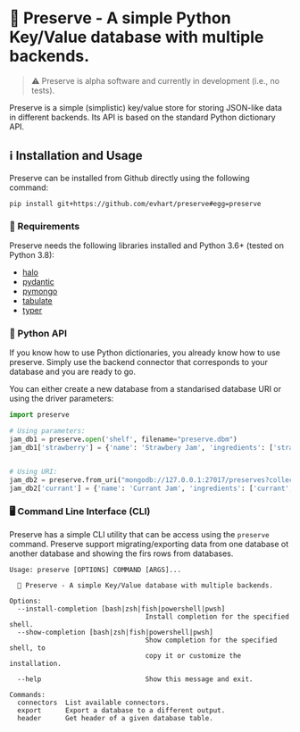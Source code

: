 # 🥫 Preserve - A simple Python Key/Value database with multiple backends.

> ⚠️ Preserve is alpha software and currently in development (i.e., no tests).

Preserve is a simple (simplistic) key/value store for storing JSON-like data in different backends. Its API is based on the standard Python dictionary API.


## ℹ️ Installation and Usage

Preserve can be installed  from Github directly using the following command:
```
pip install git+https://github.com/evhart/preserve#egg=preserve
```

### 📒 Requirements
Preserve needs the following libraries installed and Python 3.6+ (tested on Python 3.8):
* [halo](https://github.com/manrajgrover/halo)
* [pydantic](https://pydantic-docs.helpmanual.io/)
* [pymongo](https://pymongo.readthedocs.io/)
* [tabulate](https://github.com/astanin/python-tabulate)
* [typer](https://typer.tiangolo.com/)

### 🐍 Python API

If you know how to use Python dictionaries, you already know how to use preserve. Simply use the backend connector that corresponds to your database and you are ready to go.

You can either create a new database from a standarised database URI or using the driver parameters:

```python
import preserve

# Using parameters:
jam_db1 = preserve.open('shelf', filename="preserve.dbm")
jam_db1['strawberry'] = {'name': 'Strawbery Jam', 'ingredients': ['strawberry', 'sugar']}


# Using URI:
jam_db2 = preserve.from_uri("mongodb://127.0.0.1:27017/preserves?collection=jam")
jam_db2['currant'] = {'name': 'Currant Jam', 'ingredients': ['currant', 'sugar']}

```

### 🖥️ Command Line Interface (CLI)
Preserve has a simple CLI utility that can be access using the ```preserve``` command. Preserve support migrating/exporting data from one database ot another database and showing the firs rows from databases.

```
Usage: preserve [OPTIONS] COMMAND [ARGS]...

  🥫 Preserve - A simple Key/Value database with multiple backends.

Options:
  --install-completion [bash|zsh|fish|powershell|pwsh]
                                  Install completion for the specified shell.
  --show-completion [bash|zsh|fish|powershell|pwsh]
                                  Show completion for the specified shell, to
                                  copy it or customize the installation.

  --help                          Show this message and exit.

Commands:
  connectors  List available connectors.
  export      Export a database to a different output.
  header      Get header of a given database table.
```
